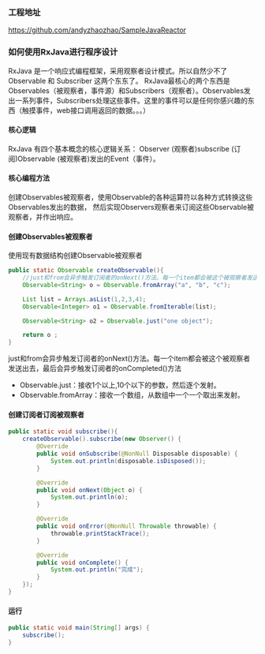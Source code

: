 ### 工程地址
https://github.com/andyzhaozhao/SampleJavaReactor 

### 如何使用RxJava进行程序设计
RxJava 是一个响应式编程框架，采用观察者设计模式。所以自然少不了 Observable 和 Subscriber 这两个东东了。
RxJava最核心的两个东西是Observables（被观察者，事件源）和Subscribers（观察者）。Observables发出一系列事件，Subscribers处理这些事件。这里的事件可以是任何你感兴趣的东西（触摸事件，web接口调用返回的数据。。。）

#### 核心逻辑
RxJava 有四个基本概念的核心逻辑关系：
Observer (观察者)subscribe (订阅)Observable (被观察者)发出的Event（事件）。

#### 核心编程方法
创建Observables被观察者，使用Observable的各种运算符以各种方式转换这些Observables发出的数据，
然后实现Observers观察者来订阅这些Observable被观察者，并作出响应。

#### 创建Observables被观察者
使用现有数据结构创建Observable被观察者
```java
public static Observable createObservable(){
    //just和from会异步触发订阅者的onNext()方法。每一个item都会被这个被观察者发送出去，最后会异步触发订阅者的onCompleted()方法。
    Observable<String> o = Observable.fromArray("a", "b", "c");

    List list = Arrays.asList(1,2,3,4);
    Observable<Integer> o1 = Observable.fromIterable(list);

    Observable<String> o2 = Observable.just("one object");

    return o ;
}
```
just和from会异步触发订阅者的onNext()方法。每一个item都会被这个被观察者发送出去，最后会异步触发订阅者的onCompleted()方法
* Observable.just：接收1个以上,10个以下的参数，然后逐个发射。   
* Observable.fromArray：接收一个数组，从数组中一个一个取出来发射。

#### 创建订阅者订阅被观察者
```java
public static void subscribe(){
    createObservable().subscribe(new Observer() {
        @Override
        public void onSubscribe(@NonNull Disposable disposable) {
            System.out.println(disposable.isDisposed());
        }

        @Override
        public void onNext(Object o) {
            System.out.println(o);
        }

        @Override
        public void onError(@NonNull Throwable throwable) {
            throwable.printStackTrace();
        }

        @Override
        public void onComplete() {
            System.out.println("完成");
        }
    });
}
```

#### 运行
```java
public static void main(String[] args) {
    subscribe();
}
```